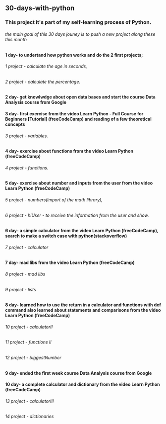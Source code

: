## 30-days-with-python

### This project it's part of my self-learning process of Python.

###### the main goal of this  30 days jouney is to push a new project along these this month

#### 1 day- to undertand how python works and do the 2 first projects;
###### 1 project - calculate the age in seconds,
###### 2 project - calculate the percentage.

#### 2 day- get knowlwdge about open data bases and start the course Data Analysis course from Google 

#### 3 day- first exercise from the video Learn Python - Full Course for Beginners [Tutorial] (freeCodeCamp) and reading of a few theoretical concepts 
###### 3 project - variables.

#### 4 day- exercise about functions from the video Learn Python (freeCodeCamp)
###### 4 project - functions.

#### 5 day- exercise about number and inputs from the user from the video Learn Python (freeCodeCamp)
###### 5 project - numbers(import of the math library),
###### 6 project - hiUser - to receive the information from the user and show.

#### 6 day- a simple calculator  from the video Learn Python (freeCodeCamp), search to make a switch case with python(stackoverflow)
###### 7 project - calculator

#### 7 day- mad libs  from the video Learn Python (freeCodeCamp)
###### 8 project - mad libs
###### 9 project - lists

#### 8 day- learned how to use the return in a calculator and functions with def command also learned about statements and comparisons from the video Learn Python (freeCodeCamp)
###### 10 project - calculatorII
###### 11 project - functions II
###### 12 project - biggestNumber

#### 9 day- ended the first week course Data Analysis course from Google 

#### 10 day- a complete calculator and dictionary from the video Learn Python (freeCodeCamp)
###### 13 project - calculatorIII
###### 14 project - dictionaries
